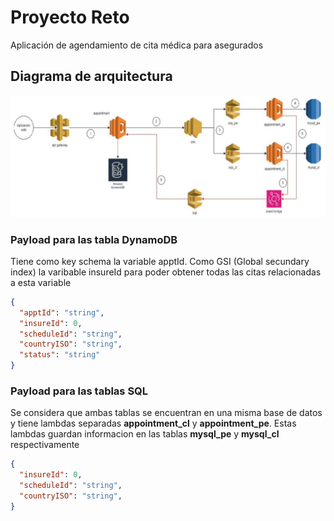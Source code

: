 # Proyecto Reto

Aplicación de agendamiento de cita médica para asegurados

## Diagrama de arquitectura

![Example Image](./diagram.png)

### Payload para las tabla DynamoDB

Tiene como key schema la variable apptId. Como GSI (Global secundary index) la varibable insureId para poder obtener todas las citas relacionadas a esta variable

```json
{
  "apptId": "string",
  "insureId": 0,
  "scheduleId": "string",
  "countryISO": "string",
  "status": "string"
}
```
### Payload para las tablas SQL

Se considera que ambas tablas se encuentran en una misma base de datos y tiene lambdas separadas **appointment_cl** y **appointment_pe**. Estas lambdas guardan informacion en las tablas **mysql_pe** y **mysql_cl** respectivamente

```json
{
  "insureId": 0,
  "scheduleId": "string",
  "countryISO": "string",
}
```

